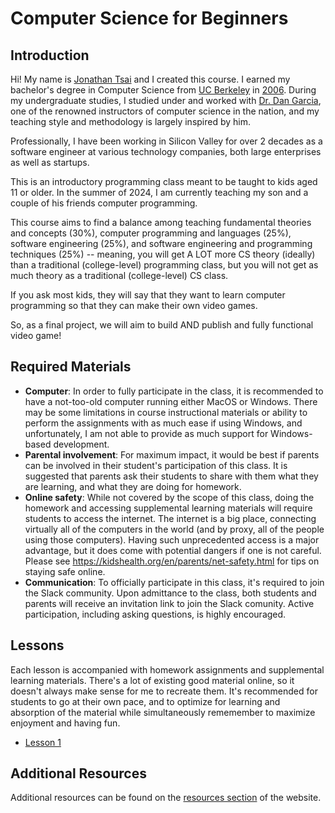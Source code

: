 # Computer Science for Beginners

## Introduction

Hi! My name is [Jonathan Tsai](https://github.com/jontsai) and I created this course. I earned my bachelor's degree in Computer Science from [UC Berkeley](https://eecs.berkeley.edu/cs/) in [2006](https://cal.berkeley.edu/jontsai). During my undergraduate studies, I studied under and worked with [Dr. Dan Garcia](https://people.eecs.berkeley.edu/~ddgarcia/), one of the renowned instructors of computer science in the nation, and my teaching style and methodology is largely inspired by him.

Professionally, I have been working in Silicon Valley for over 2 decades as a software engineer at various technology companies, both large enterprises as well as startups.

This is an introductory programming class meant to be taught to kids aged 11 or older. In the summer of 2024, I am currently teaching my son and a couple of his friends computer programming.

This course aims to find a balance among teaching fundamental theories and concepts (30%), computer programming and languages (25%), software engineering (25%), and software engineering and programming techniques (25%) -- meaning, you will get A LOT more CS theory (ideally) than a traditional (college-level) programming class, but you will not get as much theory as a traditional (college-level) CS class.

If you ask most kids, they will say that they want to learn computer programming so that they can make their own video games.

So, as a final project, we will aim to build AND publish and fully functional video game!

## Required Materials

- **Computer**: In order to fully participate in the class, it is recommended to have a not-too-old computer running either MacOS or Windows. There may be some limitations in course instructional materials or ability to perform the assignments with as much ease if using Windows, and unfortunately, I am not able to provide as much support for Windows-based development.
- **Parental involvement**: For maximum impact, it would be best if parents can be involved in their student's participation of this class. It is suggested that parents ask their students to share with them what they are learning, and what they are doing for homework.
- **Online safety**: While not covered by the scope of this class, doing the homework and accessing supplemental learning materials will require students to access the internet. The internet is a big place, connecting virtually all of the computers in the world (and by proxy, all of the people using those computers). Having such unprecedented access is a major advantage, but it does come with potential dangers if one is not careful. Please see https://kidshealth.org/en/parents/net-safety.html for tips on staying safe online.
- **Communication**: To officially participate in this class, it's required to join the Slack community. Upon admittance to the class, both students and parents will receive an invitation link to join the Slack comunity. Active participation, including asking questions, is highly encouraged.

## Lessons

Each lesson is accompanied with homework assignments and supplemental learning materials. There's a lot of existing good material online, so it doesn't always make sense for me to recreate them. It's recommended for students to go at their own pace, and to optimize for learning and absorption of the material while simultaneously rememember to maximize enjoyment and having fun.

- [Lesson 1](/lessons/lesson1)

## Additional Resources

Additional resources can be found on the [resources section](/resources) of the website.
